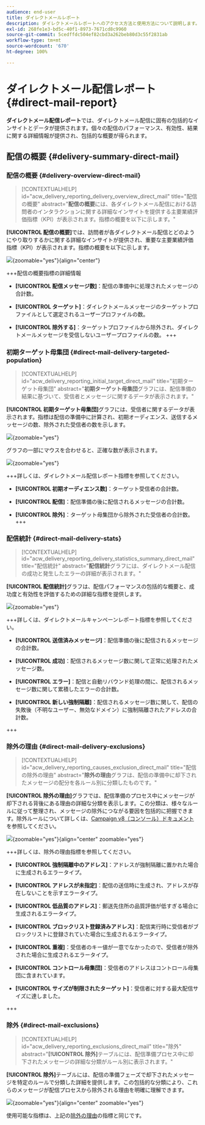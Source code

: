 ```yaml
---
audience: end-user
title: ダイレクトメールレポート
description: ダイレクトメールレポートへのアクセス方法と使用方法について説明します。
exl-id: 268fe1e3-bd5c-40f1-8973-7671cd8c9960
source-git-commit: 5cedffdc504ef82cbd3a262beb80d3c55f2831ab
workflow-type: tm+mt
source-wordcount: '670'
ht-degree: 100%

---
```


# ダイレクトメール配信レポート {#direct-mail-report}

**ダイレクトメール配信レポート**&#x200B;では、ダイレクトメール配信に固有の包括的なインサイトとデータが提供されます。個々の配信のパフォーマンス、有効性、結果に関する詳細情報が提供され、包括的な概要が得られます。

## 配信の概要 {#delivery-summary-direct-mail}

### 配信の概要 {#delivery-overview-direct-mail}

>[!CONTEXTUALHELP]
>id="acw_delivery_reporting_delivery_overview_direct_mail"
>title="配信の概要"
>abstract="**配信の概要**&#x200B;には、各ダイレクトメール配信における訪問者のインタラクションに関する詳細なインサイトを提供する主要業績評価指標（KPI）が表示されます。指標の概要を以下に示します。"

**[!UICONTROL 配信の概要]**&#x200B;では、訪問者が各ダイレクトメール配信とどのようにやり取りするかに関する詳細なインサイトが提供され、重要な主要業績評価指標（KPI）が表示されます。指標の概要を以下に示します。

![](assets/direct-overview.png){zoomable=&quot;yes&quot;}{align="center"}

+++配信の概要指標の詳細情報

* **[!UICONTROL 配信メッセージ数]**：配信の準備中に処理されたメッセージの合計数。

* **[!UICONTROL ターゲット]**：ダイレクトメールメッセージのターゲットプロファイルとして選定されるユーザープロファイルの数。

* **[!UICONTROL 除外する]**：ターゲットプロファイルから除外され、ダイレクトメールメッセージを受信しないユーザープロファイルの数。
+++

### 初期ターゲット母集団 {#direct-mail-delivery-targeted-population}

>[!CONTEXTUALHELP]
>id="acw_delivery_reporting_initial_target_direct_mail"
>title="初期ターゲット母集団"
>abstract="**初期ターゲット母集団**&#x200B;グラフには、配信準備の結果に基づいて、受信者とメッセージに関するデータが表示されます。"

**[!UICONTROL 初期ターゲット母集団]**&#x200B;グラフには、受信者に関するデータが表示されます。指標は配信の準備中に計算され、初期オーディエンス、送信するメッセージの数、除外された受信者の数を示します。

![](assets/direct-mail-delivery-targeted-population.png){zoomable=&quot;yes&quot;}

グラフの一部にマウスを合わせると、正確な数が表示されます。

![](assets/direct-mail-delivery-targeted-population_2.png){zoomable=&quot;yes&quot;}

+++詳しくは、ダイレクトメール配信レポート指標を参照してください。

* **[!UICONTROL 初期オーディエンス数]**：ターゲット受信者の合計数。

* **[!UICONTROL 配信]**：配信準備の後に配信されるメッセージの合計数。

* **[!UICONTROL 除外]**：ターゲット母集団から除外された受信者の合計数。
+++

### 配信統計 {#direct-mail-delivery-stats}

>[!CONTEXTUALHELP]
>id="acw_delivery_reporting_delivery_statistics_summary_direct_mail"
>title="配信統計"
>abstract="**配信統計**&#x200B;グラフには、ダイレクトメール配信の成功と発生したエラーの詳細が表示されます。"

**[!UICONTROL 配信統計]**&#x200B;グラフは、配信パフォーマンスの包括的な概要と、成功度と有効性を評価するための詳細な指標を提供します。

![](assets/direct-mail-delivery-stats.png){zoomable=&quot;yes&quot;}

+++詳しくは、ダイレクトメールキャンペーンレポート指標を参照してください。

* **[!UICONTROL 送信済みメッセージ]**：配信準備の後に配信されるメッセージの合計数。

* **[!UICONTROL 成功]**：配信されるメッセージ数に関して正常に処理されたメッセージ数。

* **[!UICONTROL エラー]**：配信と自動リバウンド処理の間に、配信されるメッセージ数に関して累積したエラーの合計数。

* **[!UICONTROL 新しい強制隔離]**：配信されるメッセージ数に関して、配信の失敗後（不明なユーザー、無効なドメイン）に強制隔離されたアドレスの合計数。

+++

### 除外の理由 {#direct-mail-delivery-exclusions}

>[!CONTEXTUALHELP]
>id="acw_delivery_reporting_causes_exclusion_direct_mail"
>title="配信の除外の理由"
>abstract="**除外の理由**&#x200B;グラフは、配信の準備中に却下されたメッセージの配分を各ルール別に分類したものです。"

**[!UICONTROL 除外の理由]**&#x200B;グラフでは、配信準備のプロセス中にメッセージが却下される背後にある理由の詳細な分類を表示します。この分類は、様々なルールに従って整理され、メッセージの除外につながる要因を包括的に把握できます。除外ルールについて詳しくは、[Campaign v8（コンソール）ドキュメント](https://experienceleague.adobe.com/docs/campaign/campaign-v8/send/failures/delivery-failures.html?lang=ja#email-error-types)を参照してください。

![](assets/direct-mail-delivery-exclusions.png){zoomable=&quot;yes&quot;}{align="center" zoomable="yes"}

+++詳しくは、除外の理由指標を参照してください。

* **[!UICONTROL 強制隔離中のアドレス]**：アドレスが強制隔離に置かれた場合に生成されるエラータイプ。

* **[!UICONTROL アドレスが未指定]**：配信の送信時に生成され、アドレスが存在しないことを示すエラータイプ。

* **[!UICONTROL 低品質のアドレス]**：郵送先住所の品質評価が低すぎる場合に生成されるエラータイプ。

* **[!UICONTROL ブロックリスト登録済みアドレス]**：配信実行時に受信者がブロックリストに登録されていた場合に生成されるエラータイプ。

* **[!UICONTROL 重複]**：受信者のキー値が一意でなかったので、受信者が除外された場合に生成されるエラータイプ。

* **[!UICONTROL コントロール母集団]**：受信者のアドレスはコントロール母集団に含まれています。

* **[!UICONTROL サイズが制限されたターゲット]**：受信者に対する最大配信サイズに達しました。

+++

### 除外 {#direct-mail-exclusions}

>[!CONTEXTUALHELP]
>id="acw_delivery_reporting_exclusions_direct_mail"
>title="除外"
>abstract="**[!UICONTROL 除外]**&#x200B;テーブルには、配信準備プロセス中に却下されたメッセージの詳細な分類がルール別に表示されます。"

**[!UICONTROL 除外]**&#x200B;テーブルには、配信の準備フェーズで却下されたメッセージを特定のルールで分類した詳細を提供します。この包括的な分類により、これらのメッセージが配信プロセスから除外される理由を明確に理解できます。

![](assets/direct-mail-exclusions.png){zoomable=&quot;yes&quot;}{align="center" zoomable="yes"}

使用可能な指標は、上記の[除外の理由](#direct-mail-delivery-exclusions)の指標と同じです。
